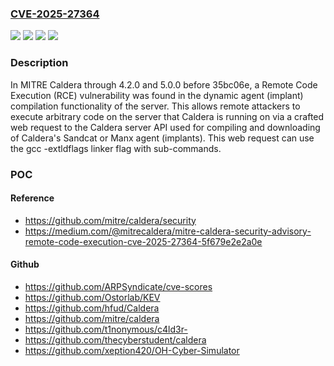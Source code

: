 ### [CVE-2025-27364](https://cve.mitre.org/cgi-bin/cvename.cgi?name=CVE-2025-27364)
![](https://img.shields.io/static/v1?label=Product&message=Caldera&color=blue)
![](https://img.shields.io/static/v1?label=Version&message=0%20&color=brightgreen)
![](https://img.shields.io/static/v1?label=Version&message=5.0.0%20&color=brightgreen)
![](https://img.shields.io/static/v1?label=Vulnerability&message=CWE-78%20Improper%20Neutralization%20of%20Special%20Elements%20used%20in%20an%20OS%20Command%20('OS%20Command%20Injection')&color=brightgreen)

### Description

In MITRE Caldera through 4.2.0 and 5.0.0 before 35bc06e, a Remote Code Execution (RCE) vulnerability was found in the dynamic agent (implant) compilation functionality of the server. This allows remote attackers to execute arbitrary code on the server that Caldera is running on via a crafted web request to the Caldera server API used for compiling and downloading of Caldera's Sandcat or Manx agent (implants). This web request can use the gcc -extldflags linker flag with sub-commands.

### POC

#### Reference
- https://github.com/mitre/caldera/security
- https://medium.com/@mitrecaldera/mitre-caldera-security-advisory-remote-code-execution-cve-2025-27364-5f679e2e2a0e

#### Github
- https://github.com/ARPSyndicate/cve-scores
- https://github.com/Ostorlab/KEV
- https://github.com/hfud/Caldera
- https://github.com/mitre/caldera
- https://github.com/t1nonymous/c4ld3r-
- https://github.com/thecyberstudent/caldera
- https://github.com/xeption420/OH-Cyber-Simulator

